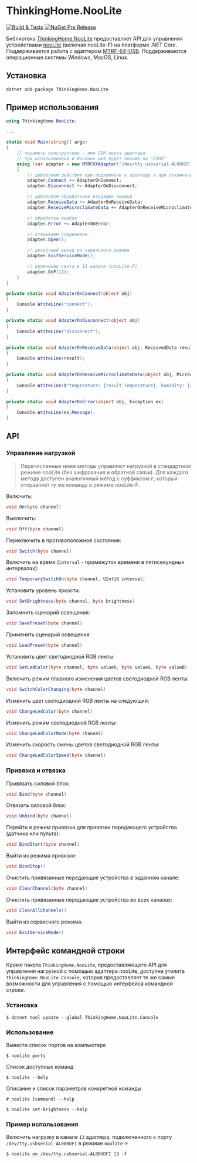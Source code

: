 # ThinkingHome.NooLite

[![Build & Tests](https://github.com/thinking-home/noolite/actions/workflows/dotnet.yml/badge.svg)](https://github.com/thinking-home/noolite/actions/workflows/dotnet.yml)
[![NuGet Pre Release](https://img.shields.io/nuget/vpre/ThinkingHome.NooLite.svg)](https://www.nuget.org/packages/ThinkingHome.NooLite)

Библиотека [ThinkingHome.NooLite](https://www.nuget.org/packages/ThinkingHome.NooLite) предоставляет API для управления
устройствами [nooLite](https://www.noo.com.by/sistema-noolite.html) (включая nooLite-F) на платформе .NET Core.
Поддерживается работа с адаптером [MTRF-64-USB](https://www.noo.com.by/mtrf-64-usb.html). Поддерживаются операционные
системы Windows, MacOS, Linux.

## Установка

```
dotnet add package ThinkingHome.NooLite
```

## Пример использования

```csharp
using ThinkingHome.NooLite;

...

static void Main(string[] args)
{
    // параметр конструктора - имя COM порта адаптера
    // при использовании в Windows имя будет похоже на "COM4"
    using (var adapter = new MTRFXXAdapter("/dev/tty.usbserial-AL00HDFI"))
    {
        // добавляем действия при подключени к адаптеру и при отключении
        adapter.Connect += AdapterOnConnect;
        adapter.Disconnect += AdapterOnDisconnect;

        // добавляем обработчики входящих команд
        adapter.ReceiveData += AdapterOnReceiveData;
        adapter.ReceiveMicroclimateData += AdapterOnReceiveMicroclimateData;

        // обработка ошибок
        adapter.Error += AdapterOnError;

        // открываем соединение
        adapter.Open();

        // досрочный выход из сервисного режима
        adapter.ExitServiceMode();

        // включение света в 13 канале (nooLite-F)
        adapter.OnF(13);
    }
}

private static void AdapterOnConnect(object obj)
{
    Console.WriteLine("connect");
}

private static void AdapterOnDisconnect(object obj)
{
    Console.WriteLine("disconnect");
}

private static void AdapterOnReceiveData(object obj, ReceivedData result)
{
    Console.WriteLine(result);
}

private static void AdapterOnReceiveMicroclimateData(object obj, MicroclimateData result)
{
    Console.WriteLine($"temperature: {result.Temperature}, humidity: {result.Humidity}");
}

private static void AdapterOnError(object obj, Exception ex)
{
    Console.WriteLine(ex.Message);
}
```

## API

### Управление нагрузкой

> Перечисленные ниже методы управляют нагрузкой в стандартном режиме nooLite (без шифрования и обратной связи). Для
> каждого метода доступен аналогичный метод с суффиксом `F`, который отправляет ту же команду в режиме nooLite-F.

Включить:

```csharp
void On(byte channel)
```

Выключить:

```csharp
void Off(byte channel)
```

Переключить в противоположное состояние:

```csharp
void Switch(byte channel)
```

Включить на время (`interval` - промежуток времени в пятисекундных интервалах):

```csharp
void TemporarySwitchOn(byte channel, UInt16 interval)
```

Установить уровень яркости:

```csharp
void SetBrightness(byte channel, byte brightness)
```

Запомнить сценарий освещения:

```csharp
void SavePreset(byte channel)
```

Применить сценарий освещения:

```csharp
void LoadPreset(byte channel)
```

Установить цвет светодиодной RGB ленты:

```csharp
void SetLedColor(byte channel, byte valueR, byte valueG, byte valueB)
```

Включить режим плавного изменения цветов светодиодной RGB ленты:

```csharp
void SwitchColorChanging(byte channel)
```

Изменить цвет светодиодной RGB ленты на следующий:

```csharp
void ChangeLedColor(byte channel)
```

Изменить режим светодиодной RGB ленты:

```csharp
void ChangeLedColorMode(byte channel)
```

Изменить скорость смены цветов светодиодной RGB ленты:

```csharp
void ChangeLedColorSpeed(byte channel)
```

### Привязка и отвязка

Привязать силовой блок:

```csharp
void Bind(byte channel)
```

Отвязать силовой блок:

```csharp
void Unbind(byte channel)
```

Перейти в режим привязки для привязки передающего устройства (датчика или пульта):

```csharp
void BindStart(byte channel)
```

Выйти из режима привязки:

```csharp
void BindStop()
```

Очистить привязанные передающие устройства в заданном канале:

```csharp
void ClearChannel(byte channel)
```

Очистить привязанные передающие устройства во всех каналах:

```csharp
void ClearAllChannels()
```

Выйти из сервисного режима:

```csharp
void ExitServiceMode()
```

## Интерфейс командной строки

Кроме пакета `ThinkingHome.NooLite`, предоставляющего API для управления нагрузкой с помощью адаптера nooLite, доступна
утилита `ThinkingHome.NooLite.Console`, которая предоставляет те же самые возможности для управления с помощью
интерфейса командной строки.

### Установка

```shell
$ dotnet tool update --global ThinkingHome.NooLite.Console
```

### Использование

Вывести список портов на компьютере

```shell
$ noolite ports
```

Список доступных команд

```shell
$ noolite --help
```

Описание и список параметров конкретной команды

```shell
# noolite [command] --help

$ noolite set-brightness --help
```

### Пример использования

Включить нагрузку в канале `13` адаптера, подключенного к порту `/dev/tty.usbserial-AL00HDFI` в режиме `noolite-F`

```shell
$ noolite on /dev/tty.usbserial-AL00HDFI 13 -f
```

